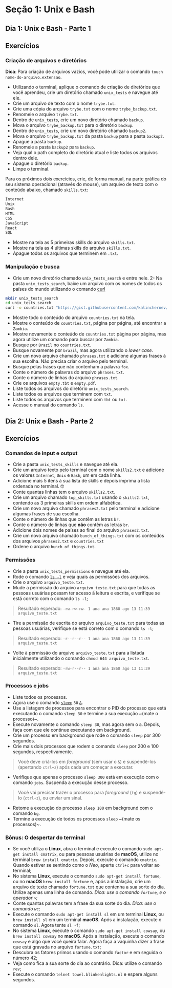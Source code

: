 # Seção 1: Unix e Bash

## Dia 1: Unix e Bash - Parte 1

## Exercícios

### Criação de arquivos e diretórios

**Dica**: Para criação de arquivos vazios, você pode utilizar o comando `touch nome-do-arquivo.extensao`.

- Utilizando o terminal, aplique o comando de criação de diretórios que você aprendeu, crie um diretório chamado `unix_tests` e navegue até ele.
- Crie um arquivo de texto com o nome `trybe.txt`.
- Crie uma cópia do arquivo `trybe.txt` com o nome `trybe_backup.txt`.
- Renomeie o arquivo `trybe.txt`.
- Dentro de `unix_tests`, crie um novo diretório chamado `backup`.
- Mova o arquivo `trybe_backup.txt` para o diretório `backup`.
- Dentro de `unix_tests`, crie um novo diretório chamado `backup2`.
- Mova o arquivo `trybe_backup.txt` da pasta `backup` para a pasta `backup2`.
- Apague a pasta `backup`.
- Renomeie a pasta `backup2` para `backup`.
- Veja qual o path completo do diretório atual e liste todos os arquivos dentro dele.
- Apague o diretório `backup`.
- Limpe o terminal.

Para os próximos dois exercícios, crie, de forma manual, na parte gráfica do seu sistema operacional (através do mouse), um arquivo de texto com o conteúdo abaixo, chamado `skills.txt`:

```bash
Internet
Unix
Bash
HTML
CSS
JavaScript
React
SQL
```

- Mostre na tela as 5 primeiras skills do arquivo `skills.txt`.
- Mostre na tela as 4 últimas skills do arquivo `skills.txt`.
- Apague todos os arquivos que terminem em `.txt`.

### Manipulação e busca

- Crie um novo diretório chamado `unix_tests_search` e entre nele. 2- Na pasta `unix_tests_search`, baixe um arquivo com os nomes de todos os países do mundo utilizando o comando [curl](https://linux.die.net/man/1/curl)

```bash
mkdir unix_tests_search
cd unix_tests_search
curl -o countries.txt "https://gist.githubusercontent.com/kalinchernev/486393efcca01623b18d/raw/daa24c9fea66afb7d68f8d69f0c4b8eeb9406e83/countries"
```

- Mostre todo o conteúdo do arquivo `countries.txt` na tela.
- Mostre o conteúdo de `countries.txt`, página por página, até encontrar a `Zambia`.
- Mostre novamente o conteúdo de `countries.txt` página por página, mas agora utilize um comando para buscar por `Zambia`.
- Busque por `Brazil` no `countries.txt`.
- Busque novamente por `brazil`, mas agora utilizando o _lower case_.
- Crie um novo arquivo chamado `phrases.txt` e adicione algumas frases à sua escolha. Não precisa criar o arquivo pelo terminal.
- Busque pelas frases que não contenham a palavra `fox`.
- Conte o número de palavras do arquivo `phrases.txt`.
- Conte o número de linhas do arquivo `phrases.txt`.
- Crie os arquivos `empty.tbt` e `empty.pdf`.
- Liste todos os arquivos do diretório `unix_tests_search`.
- Liste todos os arquivos que terminem com `txt`.
- Liste todos os arquivos que terminem com `tbt` ou `txt`.
- Acesse o manual do comando `ls`.

## Dia 2: Unix e Bash - Parte 2

## Exercícios

### Comandos de input e output

- Crie a pasta `unix_tests_skills` e navegue até ela.
- Crie um arquivo texto pelo terminal com o nome `skills2.txt` e adicione os valores `Internet`, `Unix` e `Bash`, um em cada linha.
- Adicione mais 5 itens à sua lista de skills e depois imprima a lista ordenada no terminal. 🤓
- Conte quantas linhas tem o arquivo `skills2.txt`.
- Crie um arquivo chamado `top_skills.txt` usando o `skills2.txt`, contendo as 3 primeiras skills em ordem alfabética.
- Crie um novo arquivo chamado `phrases2.txt` pelo terminal e adicione algumas frases de sua escolha.
- Conte o número de linhas que contêm as letras `br`.
- Conte o número de linhas que **não** contêm as letras `br`.
- Adicione dois nomes de países ao final do arquivo `phrases2.txt`.
- Crie um novo arquivo chamado `bunch_of_things.txt` com os conteúdos dos arquivos `phrases2.txt` e `countries.txt`
- Ordene o arquivo `bunch_of_things.txt`.

### Permissões

- Crie a pasta `unix_tests_permissions` e navegue até ela.
- Rode o comando [`ls -l`](https://linux.die.net/man/1/ls) e veja quais as permissões dos arquivos.
- Crie o arquivo `arquivo_teste.txt`.
- Mude a permissão do arquivo `arquivo_teste.txt` para que todas as pessoas usuárias possam ter acesso à leitura e escrita, e verifique se está correto com o comando `ls -l`;

> Resultado esperado: `-rw-rw-rw- 1 ana ana 1860 ago 13 11:39 arquivo_teste.txt`

- Tire a permissão de escrita do arquivo `arquivo_teste.txt` para todas as pessoas usuárias, verifique se está correto com o comando `ls -l`;

> Resultado esperado: `-r--r--r-- 1 ana ana 1860 ago 13 11:39 arquivo_teste.txt`

- Volte à permissão do arquivo `arquivo_teste.txt` para a listada inicialmente utilizando o comando `chmod 644 arquivo_teste.txt`.

> Resultado esperado: `-rw-r--r-- 1 ana ana 1860 ago 13 11:39 arquivo_teste.txt`

### Processos e jobs

- Liste todos os processos.
- Agora use o comando [`sleep`](https://linux.die.net/man/3/sleep) `30` [`&`](https://linuxhandbook.com/run-process-background/).
- Use a listagem de processos para encontrar o PID do processo que está executando o comando `sleep 30` e termine a sua execução ~(mate o processo)~.
- Execute novamente o comando `sleep 30`, mas agora sem o `&`. Depois, faça com que ele continue executando em background.
- Crie um processo em background que rode o comando `sleep` por 300 segundos.
- Crie mais dois processos que rodem o comando `sleep` por 200 e 100 segundos, respectivamente.

> Você deve criá-los em _foreground_ (sem usar o `&`) e suspendê-los (apertando `ctrl+z`) após cada um começar a executar.

- Verifique que apenas o processo `sleep 300` está em execução com o comando `jobs`. Suspenda a execução desse processo.

> Você vai precisar trazer o processo para _foreground_ (`fg`) e suspendê-lo (`ctrl+z`), ou enviar um sinal.

- Retome a execução do processo `sleep 100` em background com o comando `bg`.
- Termine a execução de todos os processos `sleep` ~(mate os processos)~.

### Bônus: O despertar do terminal

- Se você utiliza o **Linux**, abra o terminal e execute o comando `sudo apt-get install cmatrix`, ou para pessoas usuárias de **macOS**, utilize no terminal `brew install cmatrix`. Depois, execute o comando `cmatrix`. Quando estiver se sentindo como o _Neo_, aperte `ctrl+c` para voltar ao terminal;
- No sistema **Linux**, execute o comando `sudo apt-get install fortune`, ou no **macOS** `brew install fortune` e, após a instalação, crie um arquivo de texto chamado `fortune.txt` que contenha a sua sorte do dia. Utilize apenas uma linha de comando. _Dica: use o comando `fortune`, e o operador `>`;_
- Conte quantas palavras tem a frase da sua sorte do dia. _Dica: use o comando `wc`;_
- Execute o comando `sudo apt-get install sl` em um terminal **Linux**, ou `brew install sl` em um terminal **macOS**. Após a instalação, execute o comando `sl`. Agora tente `sl -f`;
- No sistema **Linux**, execute o comando `sudo apt-get install cowsay`, ou `brew install cowsay` no **macOS**. Após a instalação, execute o comando `cowsay` e algo que você queira falar. Agora faça a vaquinha dizer a frase que está gravada no arquivo `fortune.txt`;
- Descubra os fatores primos usando o comando `factor` e em seguida o número 42;
- Veja como fica a sua sorte do dia ao contrário. Dica: utilize o comando `rev`;
- Execute o comando `telnet towel.blinkenlights.nl` e espere alguns segundos.
